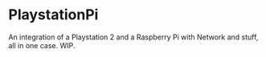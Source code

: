 # PlaystationPi
An integration of a Playstation 2 and a Raspberry Pi with Network and stuff, all in one case. WIP.
